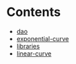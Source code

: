 

# Contents
- [dao](/src/dao)
- [exponential-curve](/src/exponential-curve)
- [libraries](/src/libraries)
- [linear-curve](/src/linear-curve)

